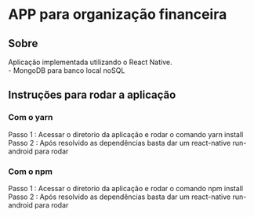 # APP para organização financeira

## Sobre

Aplicação implementada utilizando o React Native.  
    - MongoDB para banco local noSQL


## Instruções para rodar a aplicação

### Com o yarn

Passo 1 : Acessar o diretorio da aplicação e rodar o comando yarn install  
Passo 2 : Após resolvido as dependências basta dar um react-native run-android para rodar  


### Com o npm

Passo 1 : Acessar o diretorio da aplicação e rodar o comando npm install  
Passo 2 : Após resolvido as dependências basta dar um react-native run-android para rodar  
